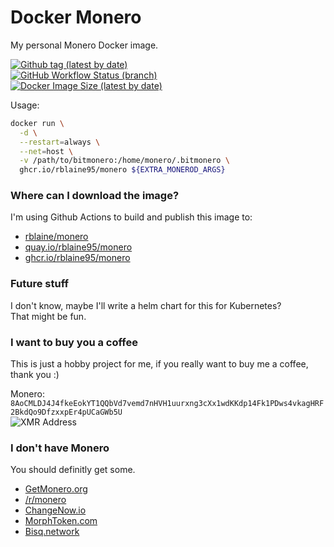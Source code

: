 # Docker Monero
My personal Monero Docker image.  

[![Github tag (latest by date)](https://img.shields.io/github/v/tag/rblaine95/docker_monero "Github tag (latest by date)")](https://github.com/rblaine95/docker_monero/tags)  
[![GitHub Workflow Status (branch)](https://img.shields.io/github/workflow/status/rblaine95/docker_monero/Docker/master "Github Workflow Status (master)")](https://github.com/rblaine95/docker_monero/actions?query=workflow%3ADocker)  
[![Docker Image Size (latest by date)](https://img.shields.io/docker/image-size/rblaine/monero "Docker Image Size (latest by date)")](https://hub.docker.com/r/rblaine/monero)

Usage:
```sh
docker run \
  -d \
  --restart=always \
  --net=host \
  -v /path/to/bitmonero:/home/monero/.bitmonero \
  ghcr.io/rblaine95/monero ${EXTRA_MONEROD_ARGS}
```

### Where can I download the image?
I'm using Github Actions to build and publish this image to:
* [rblaine/monero](https://hub.docker.com/r/rblaine/monero)
* [quay.io/rblaine95/monero](https://quay.io/repository/rblaine95/monero)
* [ghcr.io/rblaine95/monero](https://ghcr.io/rblaine95/monero)

### Future stuff
I don't know, maybe I'll write a helm chart for this for Kubernetes?  
That might be fun.

### I want to buy you a coffee
This is just a hobby project for me, if you really want to buy me a coffee, thank you :)  

Monero: `8AoCMLDJ4J4fkeEokYT1QQbVd7vemd7nHVH1uurxng3cXx1wdKKdp14Fk1PDws4vkagHRF2BkdQo9DfzxxpEr4pUCaGWb5U`  
![XMR Address](https://api.qrserver.com/v1/create-qr-code/?data=8AoCMLDJ4J4fkeEokYT1QQbVd7vemd7nHVH1uurxng3cXx1wdKKdp14Fk1PDws4vkagHRF2BkdQo9DfzxxpEr4pUCaGWb5U&amp;size=150x150 "8AoCMLDJ4J4fkeEokYT1QQbVd7vemd7nHVH1uurxng3cXx1wdKKdp14Fk1PDws4vkagHRF2BkdQo9DfzxxpEr4pUCaGWb5U")

### I don't have Monero
You should definitly get some.  
* [GetMonero.org](https://www.getmonero.org/)
* [/r/monero](https://www.reddit.com/r/monero)  
* [ChangeNow.io](https://changenow.io/)
* [MorphToken.com](https://www.morphtoken.com/)
* [Bisq.network](https://bisq.network/)
